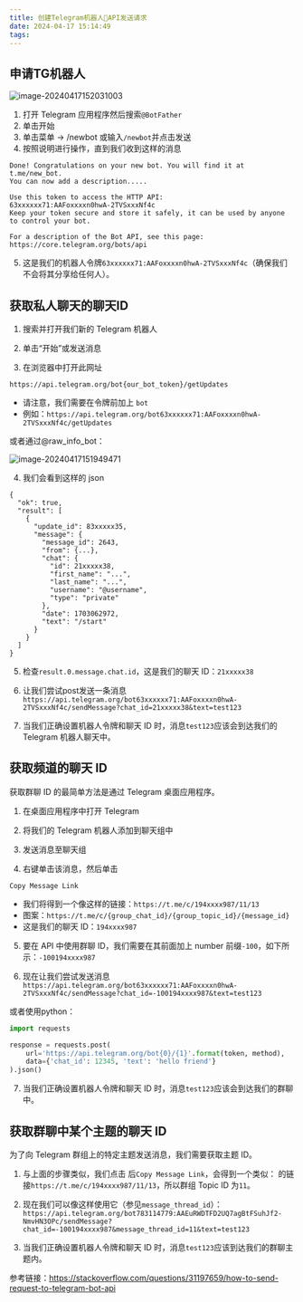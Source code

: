 ```yaml
---
title: 创建Telegram机器人🤖API发送请求
date: 2024-04-17 15:14:49
tags:
---
```

## 申请TG机器人

![image-20240417152031003](https://ruiyeclub.oss-cn-shenzhen.aliyuncs.com/picgo/image-20240417152031003.png)

1. 打开 Telegram 应用程序然后搜索`@BotFather`
2. 单击开始
3. 单击菜单 -> /newbot 或输入`/newbot`并点击发送
4. 按照说明进行操作，直到我们收到这样的消息

```
Done! Congratulations on your new bot. You will find it at t.me/new_bot.
You can now add a description.....

Use this token to access the HTTP API:
63xxxxxx71:AAFoxxxxn0hwA-2TVSxxxNf4c
Keep your token secure and store it safely, it can be used by anyone to control your bot.

For a description of the Bot API, see this page: https://core.telegram.org/bots/api
```

5. 这是我们的机器人令牌`63xxxxxx71:AAFoxxxxn0hwA-2TVSxxxNf4c`（确保我们不会将其分享给任何人）。



## 获取私人聊天的聊天ID

1. 搜索并打开我们新的 Telegram 机器人

2. 单击“开始”或发送消息

3. 在浏览器中打开此网址

```
https://api.telegram.org/bot{our_bot_token}/getUpdates
```

- 请注意，我们需要在令牌前加上 `bot`
- 例如：`https://api.telegram.org/bot63xxxxxx71:AAFoxxxxn0hwA-2TVSxxxNf4c/getUpdates`

或者通过@raw_info_bot：

![image-20240417151949471](https://ruiyeclub.oss-cn-shenzhen.aliyuncs.com/picgo/image-20240417151949471.png)

4. 我们会看到这样的 json

```
{
  "ok": true,
  "result": [
    {
      "update_id": 83xxxxx35,
      "message": {
        "message_id": 2643,
        "from": {...},
        "chat": {
          "id": 21xxxxx38,
          "first_name": "...",
          "last_name": "...",
          "username": "@username",
          "type": "private"
        },
        "date": 1703062972,
        "text": "/start"
      }
    }
  ]
}
```

5. 检查`result.0.message.chat.id`，这是我们的聊天 ID：`21xxxxx38`

6. 让我们尝试post发送一条消息`https://api.telegram.org/bot63xxxxxx71:AAFoxxxxn0hwA-2TVSxxxNf4c/sendMessage?chat_id=21xxxxx38&text=test123`

7. 当我们正确设置机器人令牌和聊天 ID 时，消息`test123`应该会到达我们的 Telegram 机器人聊天中。



## 获取频道的聊天 ID

获取群聊 ID 的最简单方法是通过 Telegram 桌面应用程序。

1. 在桌面应用程序中打开 Telegram

2. 将我们的 Telegram 机器人添加到聊天组中

3. 发送消息至聊天组

4. 右键单击该消息，然后单击

```
Copy Message Link
```

- 我们将得到一个像这样的链接：`https://t.me/c/194xxxx987/11/13`
- 图案：`https://t.me/c/{group_chat_id}/{group_topic_id}/{message_id}`
- 这是我们的聊天 ID：`194xxxx987`

5. 要在 API 中使用群聊 ID，我们需要在其前面加上 number 前缀`-100`，如下所示：`-100194xxxx987`

6. 现在让我们尝试发送消息`https://api.telegram.org/bot63xxxxxx71:AAFoxxxxn0hwA-2TVSxxxNf4c/sendMessage?chat_id=-100194xxxx987&text=test123`

或者使用python：

```python
import requests

response = requests.post(
    url='https://api.telegram.org/bot{0}/{1}'.format(token, method),
    data={'chat_id': 12345, 'text': 'hello friend'}
).json()
```

7. 当我们正确设置机器人令牌和聊天 ID 时，消息`test123`应该会到达我们的群聊中。



## 获取群聊中某个主题的聊天 ID

为了向 Telegram 群组上的特定主题发送消息，我们需要获取主题 ID。

1. 与上面的步骤类似，我们点击 后`Copy Message Link`，会得到一个类似： 的链接`https://t.me/c/194xxxx987/11/13`，所以群组 Topic ID 为`11`。

2. 现在我们可以像这样使用它（参见`message_thread_id`）：`https://api.telegram.org/bot783114779:AAEuRWDTFD2UQ7agBtFSuhJf2-NmvHN3OPc/sendMessage?chat_id=-100194xxxx987&message_thread_id=11&text=test123`

3. 当我们正确设置机器人令牌和聊天 ID 时，消息`test123`应该到达我们的群聊主题内。



参考链接：https://stackoverflow.com/questions/31197659/how-to-send-request-to-telegram-bot-api


